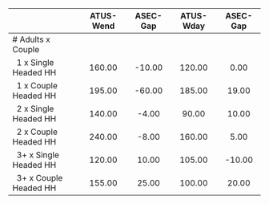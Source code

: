 
|                      |    ATUS-Wend |     ASEC-Gap |    ATUS-Wday |     ASEC-Gap |
| -------------------- | :----------: | :----------: | :----------: | :----------: |
| # Adults x Couple    |              |              |              |              |
| &nbsp;&nbsp;1 x Single Headed HH |       160.00 |       -10.00 |       120.00 |         0.00 |
| &nbsp;&nbsp;1 x Couple Headed HH |       195.00 |       -60.00 |       185.00 |        19.00 |
| &nbsp;&nbsp;2 x Single Headed HH |       140.00 |        -4.00 |        90.00 |        10.00 |
| &nbsp;&nbsp;2 x Couple Headed HH |       240.00 |        -8.00 |       160.00 |         5.00 |
| &nbsp;&nbsp;3+ x Single Headed HH |       120.00 |        10.00 |       105.00 |       -10.00 |
| &nbsp;&nbsp;3+ x Couple Headed HH |       155.00 |        25.00 |       100.00 |        20.00 |


